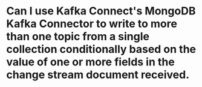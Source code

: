 # Can I use Kafka Connect's MongoDB Kafka Connector to write to more than one topic from a single collection conditionally based on the value of one or more fields in the change stream document received.


